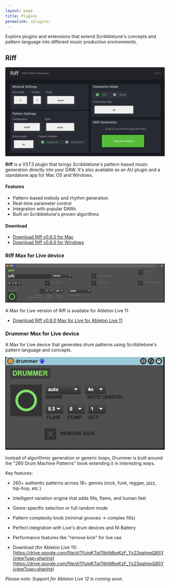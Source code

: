 ```yaml
---
layout: page
title: Plugins
permalink: /plugins/
---
```


Explore plugins and extensions that extend Scribbletune's concepts and pattern language into different music production environments.

## Riff

![Riff VST Plugin](/images/riff-v0.8.0.png)

**Riff** is a VST3 plugin that brings Scribbletune's pattern-based music generation directly into your DAW. It's also available as an AU plugin and a standalone app for Mac OS and Windows.

#### Features

- Pattern-based melody and rhythm generation
- Real-time parameter control
- Integration with popular DAWs
- Built on Scribbletune's proven algorithms

#### Download

- [Download Riff v0.8.0 for Mac](https://drive.google.com/file/d/1wPKkUUOQm4TvESknDTh9-nWHUUsZaW4Y/view?usp=drive_link)
- [Download Riff v0.8.0 for Windows](https://drive.google.com/file/d/16IbCYZZI2HeX7k0CqvLbnGL-SrFmma5X/view?usp=drive_link)

### Riff Max for Live device

![Riff Max for Live device](/images/riff4live11.png)

A Max for Live version of Riff is availabe for Ableton Live 11.

- [Download Riff v0.8.0 Max for Live for Ableton Live 11](https://drive.google.com/file/d/1GjoluU6yObhf_d-CvLnhKSYNNm108STW/view?usp=sharing)

### Drummer Max for Live device

A Max for Live device that generates drum patterns using Scribbletune's pattern language and concepts.

![Drummer - Max for Live device](/images/drummer.png)

Instead of algorithmic generation or generic loops, Drummer is built around the "260 Drum Machine Patterns" book extending it in interesting ways.

Key features:

- 260+ authentic patterns across 18+ genres (rock, funk, reggae, jazz,
  hip-hop, etc.)
- Intelligent variation engine that adds fills, flams, and human feel
- Genre-specific selection or full random mode
- Pattern complexity knob (minimal grooves → complex fills)
- Perfect integration with Live's drum devices and NI Battery
- Performance features like "remove kick" for live use

- Download (for Ableton Live 11): [https://drive.google.com/file/d/1YuiqKTqj7lbhMboKzF_Yx23qalmeQ8SY/view?usp=sharing](https://drive.google.com/file/d/1YuiqKTqj7lbhMboKzF_Yx23qalmeQ8SY/view?usp=sharing)

_Please note: Support for Ableton Live 12 is coming soon._
